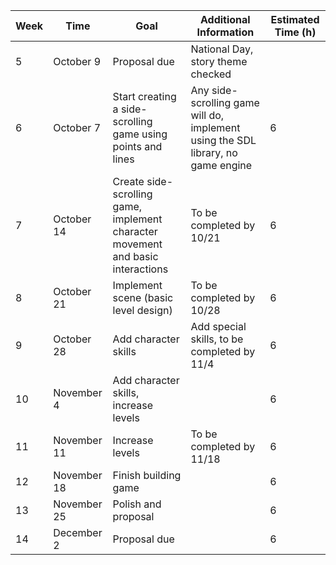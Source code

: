 | Week | Time        | Goal                                                                            | Additional Information                                                           | Estimated Time (h) |
| ---- | ----------- | ------------------------------------------------------------------------------- | -------------------------------------------------------------------------------- | ------------------ |
| 5    | October 9   | Proposal due                                                                    | National Day, story theme checked                                                |                    |
| 6    | October 7   | Start creating a side-scrolling game using points and lines                     | Any side-scrolling game will do, implement using the SDL library, no game engine | 6                  |
| 7    | October 14  | Create side-scrolling game, implement character movement and basic interactions | To be completed by 10/21                                                         | 6                  |
| 8    | October 21  | Implement scene (basic level design)                                            | To be completed by 10/28                                                         | 6                  |
| 9    | October 28  | Add character skills                                                            | Add special skills, to be completed by 11/4                                      | 6                  |
| 10   | November 4  | Add character skills, increase levels                                           |                                                                                  | 6                  |
| 11   | November 11 | Increase levels                                                                 | To be completed by 11/18                                                         | 6                  |
| 12   | November 18 | Finish building game                                                            |                                                                                  | 6                  |
| 13   | November 25 | Polish and proposal                                                             |                                                                                  | 6                  |
| 14   | December 2  | Proposal due                                                                    |                                                                                  | 6                  |
